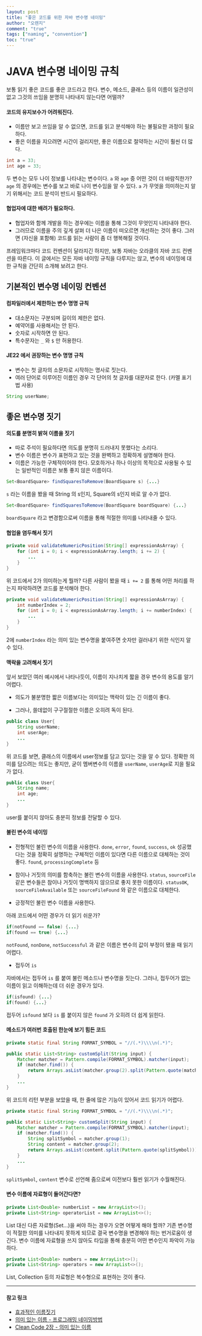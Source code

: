 ```yaml
---
layout: post
title: "좋은 코드를 위한 자바 변수명 네이밍"
author: "오렌지"
comment: "true"
tags: ["naming", "convention"]
toc: "true"
---
```

# JAVA 변수명 네이밍 규칙

보통 읽기 좋은 코드를 좋은 코드라고 한다. 
변수, 메소드, 클래스 등의 이름이 일관성이 없고 그것의 쓰임을 분명히 나타내지 않는다면 어떨까?


#### 코드의 유지보수가 어려워진다. 

 + 이름만 보고 쓰임을 알 수 없으면, 코드를 읽고 분석해야 하는 불필요한 과정이 필요하다.
 + 좋은 이름을 지으려면 시간이 걸리지만, 좋은 이름으로 절약하는 시간이 훨씬 더 많다.
```java
int a = 33;
int age = 33;
```
두 변수는 모두 나이 정보를 나타내는 변수이다. `a` 와 `age` 중 어떤 것이 더 바람직한가?
`age` 의 경우에는 변수를 보고 바로 나이 변수임을 알 수 있다.
`a` 가 무엇을 의미하는지 알기 위해서는 코드 분석이 반드시 필요하다.



#### 협업자에 대한 배려가 필요하다.

 + 협업자와 함께 개발을 하는 경우에는 이름을 통해 그것이 무엇인지 나타내야 한다. 
 + 그러므로 이름을 주의 깊게 살펴 더 나은 이름이 떠오르면 개선하는 것이 좋다. 그러면 (자신을 포함해) 코드를 읽는 사람이 좀 더 행복해질 것이다.



프레임워크마다 코드 컨벤션이 달라지긴 하지만, 보통 자바는 오라클의 자바 코드 컨벤션을 따른다.
이 글에서는 모든 자바 네이밍 규칙을 다루지는 않고, 변수의 네이밍에 대한 규칙을 간단히 소개해 보려고 한다.





## 기본적인 변수명 네이밍 컨벤션

#### 컴파일러에서 제한하는 변수 명명 규칙

+ 대소문자는 구분되며 길이의 제한은 없다.
+ 예약어를 사용해서는 안 된다.
+ 숫자로 시작하면 안 된다.
+ 특수문자는 `_` 와 `$` 만 허용한다.




#### JE22 에서 권장하는 변수 명명 규칙

+ 변수는 첫 글자의 소문자로 시작하는 명사로 짓는다.
+ 여러 단어로 이루어진 이름인 경우 각 단어의 첫 글자를 대문자로 한다. (카멜 표기법 사용)

```java
String userName;
```





## 좋은 변수명 짓기

#### 의도를 분명히 밝혀 이름을 짓기

+ 따로 주석이 필요하다면 의도를 분명히 드러내지 못했다는 소리다.
+ 변수 이름은 변수가 표현하고 있는 것을 완벽하고 정확하게 설명해야 한다.
+ 이름은 가능한 구체적이어야 한다. 모호하거나 하나 이상의 목적으로 사용될 수 있는 일반적인 이름은 보통 좋지 않은 이름이다.

```java
Set<BoardSquare> findSquaresToRemove(BoardSquare s) {...}
```

`s` 라는 이름을 봤을 때 String 의 s인지, Square의 s인지 바로 알 수가 없다.

```java
Set<BoardSquare> findSquaresToRemove(BoardSquare boardSquare) {...}
```

`boardSquare` 라고 변경함으로써 이름을 통해 적절한 의미를 나타내줄 수 있다.



####  협업을 염두해서 짓기

```java
private void validateNumericPosition(String[] expressionAsArray) {
    for (int i = 0; i < expressionAsArray.length; i += 2) {
    	...
    }
}
```

위 코드에서 2가 의미하는게 뭘까?
다른 사람이 봤을 때 `i += 2` 를 통해 어떤 처리를 하는지 파악하려면 코드를 분석해야 한다.

```java
private void validateNumericPosition(String[] expressionAsArray) {
    int numberIndex = 2;
    for (int i = 0; i < expressionAsArray.length; i += numberIndex) {
    	...
    }
}
```

2에 `numberIndex` 라는 의미 있는 변수명을 붙여주면 숫자만 걸러내기 위한 식인지 알 수 있다.




#### 맥락을 고려해서 짓기

앞서 보았던 여러 예시에서 나타나듯이, 이름이 지나치게 짧을 경우 변수의 용도를 알기 어렵다. 

+ 의도가 불분명한 짧은 이름보다는 의미있는 맥락이 있는 긴 이름이 좋다.

+ 그러나, 쓸데없이 구구절절한 이름은 오히려 독이 된다.
```java
public class User{
    String userName;
    int userAge;
    ...
}
```
위 코드를 보면, 클래스의 이름에서 user정보를 담고 있다는 것을 알 수 있다.
정확한 의미를 담으려는 의도는 좋지만, 굳이 멤버변수의 이름을 `userName`, `userAge`로 지을 필요가 없다.

```java
public class User{
    String name;
    int age;
    ...
}
```
user를 붙이지 않아도 충분히 정보를 전달할 수 있다.



#### 불린 변수의 네이밍

+ 전형적인 불린 변수의 이름을 사용한다.
  `done`, `error`, `found`, `success`, `ok`
  성공했다는 것을 정확히 설명하는 구체적인 이름이 있다면 다른 이름으로 대체하는 것이 좋다.
  `found`, `processingComplete` 등

+ 참이나 거짓의 의미를 함축하는 불린 변수의 이름을 사용한다.
  `status`, `sourceFile` 같은 변수들은 참이나 거짓이 명백하지 않으므로 좋지 못한 이름이다.
  `statusOK`, `sourceFileAvailable` 또는 `sourceFileFound` 와 같은 이름으로 대체한다.

+ 긍정적인 불린 변수 이름을 사용한다.

아래 코드에서 어떤 경우가 더 읽기 쉬운가?

```java
if(notFound == false) {...}
if(found == true) {...}
```

`notFound`, `nonDone`, `notSuccessful` 과 같은 이름은 변수의 값이 부정이 됐을 때 읽기 어렵다. 

+ 접두어 `is`
  

자바에서는 접두어 `is` 를 붙여 불린 메소드나 변수명을 짓는다.
그러나, 접두어가 없는 이름이 읽고 이해하는데 더 쉬운 경우가 있다.

```java
if(isfound) {...}
if(found) {...}
```
접두어 `isfound` 보다 `is` 를 붙이지 않은 `found` 가 오히려 더 쉽게 읽힌다.




#### 메소드가 여러번 호출된 한눈에 보기 힘든 코드

```java
private static final String FORMAT_SYMBOL = "//(.*)\\\\n(.*)";

public static List<String> customSplit(String input) {
    Matcher matcher = Pattern.compile(FORMAT_SYMBOL).matcher(input);
    if (matcher.find()) {
        return Arrays.asList(matcher.group(2).split(Pattern.quote(matcher.group(1))));
    }
    ...
}
```
위 코드의 리턴 부분을 보았을 때, 한 줄에 많은 기능이 있어서 코드 읽기가 어렵다.


```java
private static final String FORMAT_SYMBOL = "//(.*)\\\\n(.*)";

public static List<String> customSplit(String input) {
    Matcher matcher = Pattern.compile(FORMAT_SYMBOL).matcher(input);
    if (matcher.find()) {
        String splitSymbol = matcher.group(1);
        String content = matcher.group(2);
        return Arrays.asList(content.split(Pattern.quote(splitSymbol)));
    }
    ...
}
```
`splitSymbol`, `content` 변수로 선언해 줌으로써 이전보다 훨씬 읽기가 수월해진다.

 

#### 변수 이름에 자료형이 들어간다면?

```java
private List<Double> numberList = new ArrayList<>();
private List<String> operatorList = new ArrayList<>();
```

List 대신 다른 자료형(Set...)을 써야 하는 경우가 오면 어떻게 해야 할까?
기존 변수명이 적절한 의미를 나타내지 못하게 되므로 결국 변수명을 변경해야 하는 번거로움이 생긴다.
변수 이름에 자료형을 쓰지 않아도 타입을 통해 충분히 어떤 변수인지 파악이 가능하다.

```java
private List<Double> numbers = new ArrayList<>();
private List<String> operators = new ArrayList<>();
```

List, Collection 등의 자료형은 복수형으로 표현하는 것이 좋다.



------

#### 참고 링크

+ [효과적인 이름짓기](https://remotty.github.io/blog/2014/03/01/hyogwajeogin-ireumjisgi/)
+ [의미 있는 이름 - 프로그래밍 네이밍방법](https://his2070.tistory.com/6)
+ [Clean Code 2장 -  의미 있는 이름](https://devstarsj.github.io/study/2018/12/02/study.cleanCode.02/)

